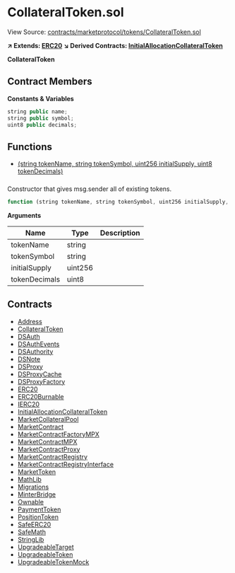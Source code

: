 # CollateralToken.sol

View Source: [contracts/marketprotocol/tokens/CollateralToken.sol](../../contracts/marketprotocol/tokens/CollateralToken.sol)

**↗ Extends: [ERC20](ERC20.md)**
**↘ Derived Contracts: [InitialAllocationCollateralToken](InitialAllocationCollateralToken.md)**

**CollateralToken**

## Contract Members
**Constants & Variables**

```js
string public name;
string public symbol;
uint8 public decimals;

```

## Functions

- [(string tokenName, string tokenSymbol, uint256 initialSupply, uint8 tokenDecimals)](#)

### 

Constructor that gives msg.sender all of existing tokens.

```js
function (string tokenName, string tokenSymbol, uint256 initialSupply, uint8 tokenDecimals) public nonpayable
```

**Arguments**

| Name        | Type           | Description  |
| ------------- |------------- | -----|
| tokenName | string |  | 
| tokenSymbol | string |  | 
| initialSupply | uint256 |  | 
| tokenDecimals | uint8 |  | 

## Contracts

* [Address](Address.md)
* [CollateralToken](CollateralToken.md)
* [DSAuth](DSAuth.md)
* [DSAuthEvents](DSAuthEvents.md)
* [DSAuthority](DSAuthority.md)
* [DSNote](DSNote.md)
* [DSProxy](DSProxy.md)
* [DSProxyCache](DSProxyCache.md)
* [DSProxyFactory](DSProxyFactory.md)
* [ERC20](ERC20.md)
* [ERC20Burnable](ERC20Burnable.md)
* [IERC20](IERC20.md)
* [InitialAllocationCollateralToken](InitialAllocationCollateralToken.md)
* [MarketCollateralPool](MarketCollateralPool.md)
* [MarketContract](MarketContract.md)
* [MarketContractFactoryMPX](MarketContractFactoryMPX.md)
* [MarketContractMPX](MarketContractMPX.md)
* [MarketContractProxy](MarketContractProxy.md)
* [MarketContractRegistry](MarketContractRegistry.md)
* [MarketContractRegistryInterface](MarketContractRegistryInterface.md)
* [MarketToken](MarketToken.md)
* [MathLib](MathLib.md)
* [Migrations](Migrations.md)
* [MinterBridge](MinterBridge.md)
* [Ownable](Ownable.md)
* [PaymentToken](PaymentToken.md)
* [PositionToken](PositionToken.md)
* [SafeERC20](SafeERC20.md)
* [SafeMath](SafeMath.md)
* [StringLib](StringLib.md)
* [UpgradeableTarget](UpgradeableTarget.md)
* [UpgradeableToken](UpgradeableToken.md)
* [UpgradeableTokenMock](UpgradeableTokenMock.md)
